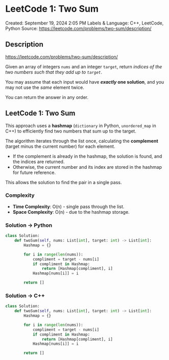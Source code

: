 # LeetCode 1: Two Sum

Created: September 19, 2024 2:05 PM
Labels & Language: C++, LeetCode, Python
Source: https://leetcode.com/problems/two-sum/description/

## Description

https://leetcode.com/problems/two-sum/description/

Given an array of integers `nums` and an integer `target`, return *indices of the two numbers such that they add up to `target`*.

You may assume that each input would have ***exactly* one solution**, and you may not use the *same* element twice.

You can return the answer in any order.

## LeetCode 1: Two Sum

This approach uses a **hashmap** (`dictionary` in Python, `unordered_map` in C++) to efficiently find two numbers that sum up to the target.

The algorithm iterates through the list once, calculating the **complement** (target minus the current number) for each element. 

- If the complement is already in the hashmap, the solution is found, and the indices are returned.
- Otherwise, the current number and its index are stored in the hashmap for future reference.

This allows the solution to find the pair in a single pass.

### Complexity

- **Time Complexity**: O(n) - single pass through the list.
- **Space Complexity**: O(n) - due to the hashmap storage.

### Solution → Python

```python
class Solution:
    def twoSum(self, nums: List[int], target: int) -> List[int]:
        Hashmap = {}

        for i in range(len(nums)):
            compliment = target - nums[i]
            if compliment in Hashmap:
                return [Hashmap[compliment], i]
            Hashmap[nums[i]] = i

        return []
```

### Solution → C++

```python
class Solution:
    def twoSum(self, nums: List[int], target: int) -> List[int]:
        Hashmap = {}

        for i in range(len(nums)):
            compliment = target - nums[i]
            if compliment in Hashmap:
                return [Hashmap[compliment], i]
            Hashmap[nums[i]] = i

        return []
```